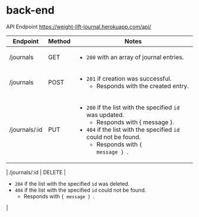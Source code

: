 # back-end

API Endpoint
https://weight-lift-journal.herokuapp.com/api/


| Endpoint   | Method | Notes                                                                                                                                                                                                                                                                                                                |
|------------|--------|----------------------------------------------------------------------------------------------------------------------------------------------------------------------------------------------------------------------------------------------------------------------------------------------------------------------|
| /journals    | GET    | <ul>  <li> <code>200</code> with an array of journal entries.  </li>  </ul>                                                                                                                                                                                                                                                |
| /journals     | POST   | <ul><li><code>201</code> if creation was successful.<ul><li>Responds with the created entry.</ul></ul>                                                                                                                                                                                                                |
| /journals/:id | PUT    | <ul>  <li>  <code>200</code> if the list with the specified <code>id</code> was updated. <ul><li>Responds with { message }.</li></ul>  </li>  <li> <code>404</code> if the list with the specified <code>id</code> could not be found. <ul><li>Responds with <code>{ message } </code>.</li></ul>  </li>  </ul> |

| /journals/:id | DELETE | <ul> <li> <code>204</code> if the list with the specified <code>id</code> was deleted. </li>  <li> <code>404</code> if the list with the specified <code>id</code> could not be found. <ul><li>Responds with <code>{ message } </code>.</li></ul> </li>  </ul>                                                       |
